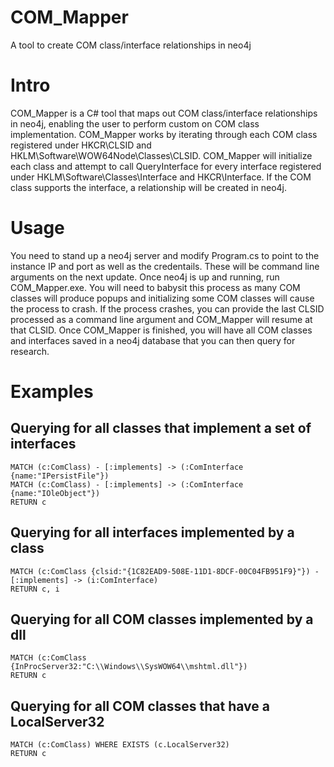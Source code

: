 # COM_Mapper
A tool to create COM class/interface relationships in neo4j

# Intro
COM_Mapper is a C# tool that maps out COM class/interface relationships in neo4j, enabling the user to perform custom on COM class implementation. COM_Mapper works by iterating through each COM class registered under HKCR\CLSID and HKLM\Software\WOW64Node\Classes\CLSID. COM_Mapper will initialize each class and attempt to call QueryInterface for every interface registered under HKLM\Software\Classes\Interface and HKCR\Interface. If the COM class supports the interface, a relationship will be created in neo4j. 

# Usage
You need to stand up a neo4j server and modify Program.cs to point to the instance IP and port as well as the credentails. These will be command line arguments on the next update. Once neo4j is up and running, run COM_Mapper.exe. You will need to babysit this process as many COM classes will produce popups and initializing some COM classes will cause the process to crash. If the process crashes, you can provide the last CLSID processed as a command line argument and COM_Mapper will resume at that CLSID. Once COM_Mapper is finished, you will have all COM classes and interfaces saved in a neo4j database  that you can then query for research.

# Examples
## Querying for all classes that implement a set of interfaces
```
MATCH (c:ComClass) - [:implements] -> (:ComInterface {name:"IPersistFile"})
MATCH (c:ComClass) - [:implements] -> (:ComInterface {name:"IOleObject"})
RETURN c
```
## Querying for all interfaces implemented by a class
```
MATCH (c:ComClass {clsid:"{1C82EAD9-508E-11D1-8DCF-00C04FB951F9}"}) - [:implements] -> (i:ComInterface)
RETURN c, i
```
## Querying for all COM classes implemented by a dll
```
MATCH (c:ComClass {InProcServer32:"C:\\Windows\\SysWOW64\\mshtml.dll"})
RETURN c
```
## Querying for all COM classes that have a LocalServer32
```
MATCH (c:ComClass) WHERE EXISTS (c.LocalServer32)
RETURN c
```
